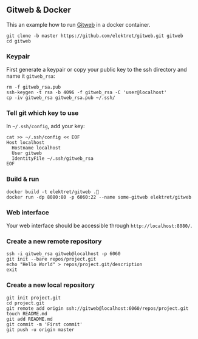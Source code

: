 ## Gitweb & Docker
This an example how to run [Gitweb](https://git.wiki.kernel.org/index.php/Gitweb) in a docker container.

    git clone -b master https://github.com/elektret/gitweb.git gitweb
    cd gitweb

### Keypair
First generate a keypair or copy your public key to the ssh
directory and name it `gitweb_rsa`:

    rm -f gitweb_rsa.pub
    ssh-keygen -t rsa -b 4096 -f gitweb_rsa -C 'user@localhost'
    cp -iv gitweb_rsa gitweb_rsa.pub ~/.ssh/

### Tell git which key to use
In `~/.ssh/config`, add your key:

    cat >> ~/.ssh/config << EOF
    Host localhost
      Hostname localhost
      User gitweb
      IdentityFile ~/.ssh/gitweb_rsa
    EOF

### Build & run

    docker build -t elektret/gitweb .
    docker run -dp 8080:80 -p 6060:22 --name some-gitweb elektret/gitweb
    
### Web interface
Your web interface should be accessible through `http://localhost:8080/`.
    
### Create a new remote repository

    ssh -i gitweb_rsa gitweb@localhost -p 6060
    git init --bare repos/project.git
    echo "Hello World" > repos/project.git/description
    exit

### Create a new local repository

    git init project.git
    cd project.git
    git remote add origin ssh://gitweb@localhost:6060/repos/project.git
    touch README.md
    git add README.md
    git commit -m 'First commit'
    git push -u origin master
